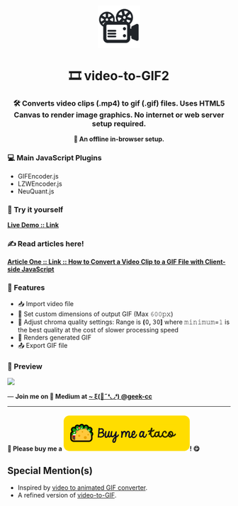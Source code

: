 <div align="center">
  <img src="https://github.com/incubated-geek-cc/video-to-GIF2/raw/main/img/logo.png" width="96" alt="logo">

  # 🎞️ video-to-GIF2

  ### 🛠️ Converts video clips (.mp4) to gif (.gif) files. Uses HTML5 Canvas to render image graphics. No internet or web server setup required.

**🔌 An offline in-browser setup.**

<div align="left">

### 💻 Main JavaScript Plugins

</div>
<div align="left">
<ul>
	<li>GIFEncoder.js</li>
	<li>LZWEncoder.js</li>
	<li>NeuQuant.js</li>
</ul>

### 🌟 Try it yourself
[**Live Demo :: Link**](https://incubated-geek-cc.github.io/video-to-GIF2/)

### ✍ Read articles here!
[**Article One :: Link :: How to Convert a Video Clip to a GIF File with Client-side JavaScript**](https://geek-cc.medium.com/how-to-convert-a-video-clip-to-a-gif-file-with-client-side-javascript-56575d093191)


### 📌 Features

</div>
<div align="left">
	<ul>
		<li>📥 Import video file</li>
		<li>📐 Set custom dimensions of output GIF (Max 𝟼𝟶𝟶𝚙𝚡)</li>
		<li>🎨 Adjust chroma quality settings: Range is <strong>(𝟶, 𝟹𝟶]</strong> where 𝚖𝚒𝚗𝚒𝚖𝚞𝚖=𝟷 is the best quality at the cost of slower processing speed</li>
		<li>🔄 Renders generated GIF</li>
		<li>📤 Export GIF file</li>
	</ul>
</div>
</div>

### 👀 Preview
<img src='https://miro.medium.com/max/900/1*L0B8O8kG3-j9ZaRw0gWz1Q.gif' width="800px" />

<p>— <b>Join me on 📝 <b>Medium</b> at <a href='https://medium.com/@geek-cc' target='_blank'>~ ξ(🎀˶❛◡❛) @geek-cc</a></b></p>

---

#### 🌮 Please buy me a <a href='https://www.buymeacoffee.com/geekcc' target='_blank'><img src='https://raw.githubusercontent.com/incubated-geek-cc/incubated-geek-cc/main/buy_me_a_taco.png' height='80px'></a>! 😋

## Special Mention(s)
- Inspired by [video to animated GIF converter](https://ezgif.com/video-to-GIF).
- A refined version of [video-to-GIF](https://incubated-geek-cc.github.io/video-to-GIF2/).